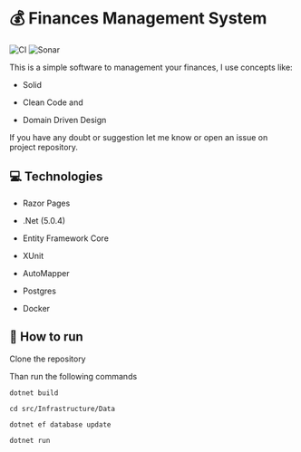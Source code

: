 # :moneybag: Finances Management System

![CI](https://github.com/gpreviatti/FinancesManagementSystem/actions/workflows/dotnet.yml/badge.svg) ![Sonar](https://github.com/gpreviatti/FinancesManagementSystem/actions/workflows/sonar.yml/badge.svg)

This is a simple software to management your finances, I use concepts like: 

- Solid 

- Clean Code and 

- Domain Driven Design

If you have any doubt or suggestion let me know or open an issue on project repository.  

## :computer: Technologies

- Razor Pages

- .Net (5.0.4)

- Entity Framework Core

- XUnit

- AutoMapper

- Postgres

- Docker

## :runner: How  to run

Clone the repository

Than run the following commands

`dotnet build`

`cd src/Infrastructure/Data`

`dotnet ef database update`

`dotnet run`
